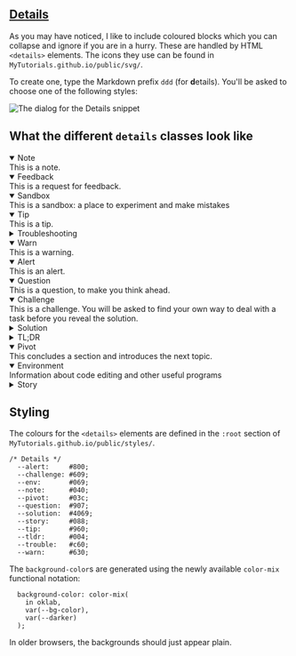 <section
id="details"
aria-labelledby="details"
data-item="Details"
>
<h2><a href="#details">Details</a></h2>

As you may have noticed, I like to include coloured blocks which you can collapse and ignore if you are in a hurry. These are handled by HTML `<details>` elements. The icons they use can be found in `MyTutorials.github.io/public/svg/`.

To create one, type the Markdown prefix `ddd` (for **d**etails). You'll be asked to choose one of the following styles:

![The dialog for the Details snippet](images/Details.webp)


## What the different `details` classes look like

<details class="note" open>
<summary>Note</summary>
This is a note.

</details>

<details class="feedback" open>
<summary>Feedback</summary>
This is a request for feedback.

</details>

<details class="sandbox" open>
<summary>Sandbox</summary>
This is a sandbox: a place to experiment and make mistakes

</details>

<details class="tip" open>
<summary>Tip</summary>
This is a tip.

</details>

<details class="trouble" >
<summary>Troubleshooting</summary>
Help with troubleshooting. Usually closed

</details>

</details>
<details class="warn" open>
<summary>Warn</summary>
This is a warning.

</details>

<details class="alert" open>
<summary>Alert</summary>
This is an alert.

</details>

<details class="question" open>
<summary>Question</summary>
This is a question, to make you think ahead.

</details>

<details class="challenge" open>
<summary>Challenge</summary>
This is a challenge. You will be asked to find your own way to deal with a task before you reveal the solution.

<details class="solution">
<summary>Solution</summary>
You'll find the solution here.

</details>
</details>

<details class="tldr">
<summary>TL;DR</summary>
This is a deep dive into a topic. It's usually not open.

</details>

<details class="pivot" open>
<summary>Pivot</summary>
This concludes a section and introduces the next topic.

</details>

<details class="env" open>
<summary>Environment</summary>
Information about code editing and other useful programs

</details>

<details class="story">
<summary>Story</summary>
A personal anecdote or business case study. Usually closed.

</details>

## Styling
The colours for the `<details>` elements are defined in the `:root` section of `MyTutorials.github.io/public/styles/`.

```css-#34
/* Details */
  --alert:     #800;
  --challenge: #609;
  --env:       #069;
  --note:      #040;
  --pivot:     #03c;
  --question:  #907;
  --solution:  #4069;
  --story:     #088;
  --tip:       #960;
  --tldr:      #004;
  --trouble:   #c60;
  --warn:      #630;
```

The `background-color`s are generated using the newly available `color-mix` functional notation:

```css-#702
  background-color: color-mix(
    in oklab,
    var(--bg-color),
    var(--darker)
  );
```

In older browsers, the backgrounds should just appear plain.


</section>
